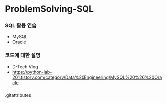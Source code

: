 # ProblemSolving-SQL
###  SQL 활용 연습

* MySQL
* Oracle



### 코드에 대한 설명

* D-Tech Vlog
* https://python-lab-201.tistory.com/category/Data%20Engineering/MySQL%20%26%20Oracle


###

.gitattributes
